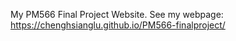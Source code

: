 My PM566 Final Project Website. See my webpage:
https://chenghsianglu.github.io/PM566-finalproject/


